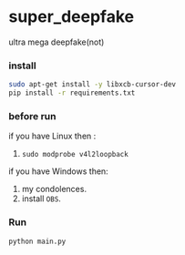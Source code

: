 # super_deepfake
ultra mega deepfake(not)

### install
```bash
sudo apt-get install -y libxcb-cursor-dev
pip install -r requirements.txt
```
### before run

if you have Linux then :
1. `sudo modprobe v4l2loopback`

if you have Windows then:
1. my condolences.
2. install `OBS`.

### Run
```bash
python main.py
```